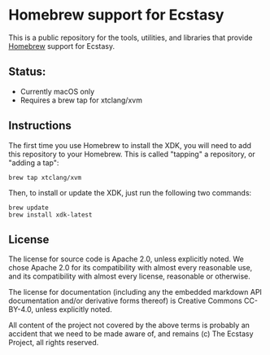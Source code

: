 # Homebrew support for Ecstasy

This is a public repository for the tools, utilities, and libraries that
provide [Homebrew](https://brew.sh/) support for Ecstasy.

## Status:

* Currently macOS only
* Requires a brew tap for xtclang/xvm

## Instructions

The first time you use Homebrew to install the XDK, you will need to add this
repository to your Homebrew. This is called "tapping" a repository, or "adding
a tap":

    brew tap xtclang/xvm

Then, to install or update the XDK, just run the following two commands:

    brew update
    brew install xdk-latest

## License

The license for source code is Apache 2.0, unless explicitly noted. We chose Apache 2.0 for its
compatibility with almost every reasonable use, and its compatibility with almost every license,
reasonable or otherwise.

The license for documentation (including any the embedded markdown API documentation and/or
derivative forms thereof) is Creative Commons CC-BY-4.0, unless explicitly noted.

All content of the project not covered by the above terms is probably an accident that we need to be
made aware of, and remains (c) The Ecstasy Project, all rights reserved.
